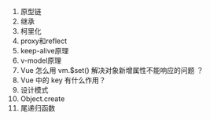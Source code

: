 1. 原型链
2. 继承
3. 柯里化
4. proxy和reflect
5. keep-alive原理
6. v-model原理
7. Vue 怎么用 vm.$set() 解决对象新增属性不能响应的问题 ？
8. Vue 中的 key 有什么作用？
9. 设计模式
10. Object.create
11. 尾递归函数
